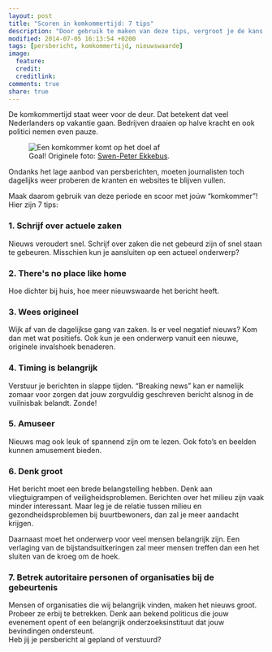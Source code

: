 ```yaml
---
layout: post
title: "Scoren in komkommertijd: 7 tips"
description: "Door gebruik te maken van deze tips, vergroot je de kans op publicatie."
modified: 2014-07-05 16:13:54 +0200
tags: [persbericht, komkommertijd, nieuwswaarde]
image:
  feature: 
  credit: 
  creditlink: 
comments: true
share: true
---
```


De komkommertijd staat weer voor de deur. Dat betekent dat veel
Nederlanders op vakantie gaan. Bedrijven draaien op halve kracht en
ook politici nemen even pauze.

<figure class="floatright">
  <img src="/images/scoren-in-komkommertijd.jpg" alt="Een komkommer
  komt op het doel af" >
  <figcaption>Goal! Originele foto: <a href="bit.ly/1m35NBf">Swen-Peter Ekkebus</a>.</figcaption>
</figure>

Ondanks het lage aanbod van persberichten, moeten journalisten toch
dagelijks weer proberen de kranten en websites te blijven vullen.

Maak daarom gebruik van deze periode en scoor met joúw “komkommer”! 
Hier zijn 7  tips:


<h3>1. Schrijf over actuele zaken</h3>
Nieuws veroudert snel. Schrijf over zaken die net gebeurd zijn of snel
staan te gebeuren. Misschien kun je aansluiten op een actueel
onderwerp?

<h3>2. There's no place like home</h3>
Hoe dichter bij huis, hoe meer nieuwswaarde het bericht heeft.

<h3>3. Wees origineel</h3>
Wijk af van de dagelijkse gang van zaken.
Is er veel negatief nieuws? Kom dan met wat positiefs. Ook kun je een
onderwerp vanuit een nieuwe, originele invalshoek benaderen.

<h3>4. Timing is belangrijk</h3>
Verstuur je berichten in slappe tijden. “Breaking news” kan er
namelijk zomaar voor zorgen dat jouw zorgvuldig geschreven bericht
alsnog in de vuilnisbak belandt. Zonde!

<h3>5. Amuseer</h3>
Nieuws mag ook leuk of spannend zijn om te lezen. Ook foto’s en
beelden kunnen amusement bieden.

<h3>6. Denk groot</h3>
Het bericht moet een brede belangstelling hebben. 
Denk aan vliegtuigrampen of veiligheidsproblemen. Berichten over het
milieu zijn vaak minder interessant. Maar leg je de relatie tussen
milieu en gezondheidsproblemen bij buurtbewoners, dan zal je meer
aandacht krijgen.

Daarnaast moet het onderwerp voor veel mensen belangrijk zijn. Een
verlaging van de bijstandsuitkeringen zal meer mensen treffen dan een
het sluiten van de kroeg om de hoek.

<h3>7. Betrek autoritaire personen of organisaties bij de gebeurtenis</h3>
Mensen of organisaties die wij belangrijk vinden, maken het nieuws groot. Probeer ze erbij te betrekken. 
Denk aan bekend politicus die jouw evenement opent of een belangrijk
onderzoeksinstituut dat jouw bevindingen ondersteunt.

<br>
Heb jij je persbericht al gepland of verstuurd?


